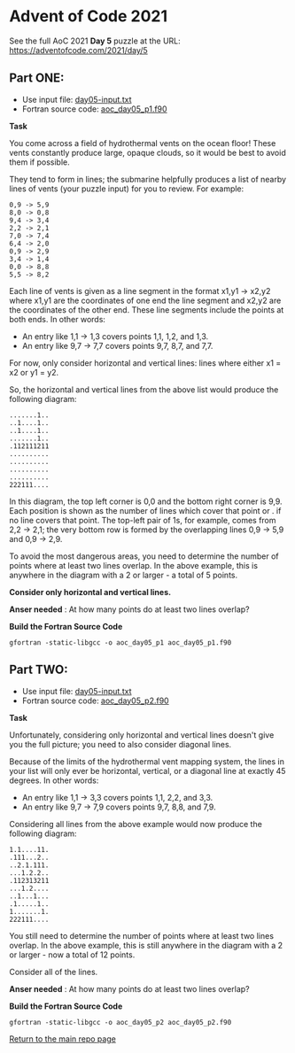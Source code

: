# Advent of Code 2021

See the full AoC 2021 **Day 5** puzzle at the URL: https://adventofcode.com/2021/day/5

## Part ONE:

- Use input file: [day05-input.txt](./day05-input.txt)
- Fortran source code: [aoc_day05_p1.f90](./aoc_day05_p1.f90)

**Task**

You come across a field of hydrothermal vents on the ocean floor! These vents constantly 
produce large, opaque clouds, so it would be best to avoid them if possible.

They tend to form in lines; the submarine helpfully produces a list of nearby 
lines of vents (your puzzle input) for you to review. For example:

```
0,9 -> 5,9
8,0 -> 0,8
9,4 -> 3,4
2,2 -> 2,1
7,0 -> 7,4
6,4 -> 2,0
0,9 -> 2,9
3,4 -> 1,4
0,0 -> 8,8
5,5 -> 8,2
```

Each line of vents is given as a line segment in the format x1,y1 -> x2,y2 where x1,y1 are the 
coordinates of one end the line segment and x2,y2 are the coordinates of the other end. These 
line segments include the points at both ends. In other words:

- An entry like 1,1 -> 1,3 covers points 1,1, 1,2, and 1,3.
- An entry like 9,7 -> 7,7 covers points 9,7, 8,7, and 7,7.

For now, only consider horizontal and vertical lines: lines where either x1 = x2 or y1 = y2.

So, the horizontal and vertical lines from the above list would produce the following diagram:
```
.......1..
..1....1..
..1....1..
.......1..
.112111211
..........
..........
..........
..........
222111....
```
In this diagram, the top left corner is 0,0 and the bottom right corner is 9,9. Each position 
is shown as the number of lines which cover that point or . if no line covers that point. The 
top-left pair of 1s, for example, comes from 2,2 -> 2,1; the very bottom row is formed by 
the overlapping lines 0,9 -> 5,9 and 0,9 -> 2,9.

To avoid the most dangerous areas, you need to determine the number of points where at 
least two lines overlap. In the above example, this is anywhere in the diagram with a 2 or 
larger - a total of 5 points.

**Consider only horizontal and vertical lines.**

**Anser needed** : At how many points do at least two lines overlap?

**Build the Fortran Source Code**
```console
gfortran -static-libgcc -o aoc_day05_p1 aoc_day05_p1.f90
```

## Part TWO:

- Use input file: [day05-input.txt](./day05-input.txt)
- Fortran source code: [aoc_day05_p2.f90](./aoc_day05_p2.f90)

**Task**

Unfortunately, considering only horizontal and vertical lines doesn't give you the full picture; 
you need to also consider diagonal lines.

Because of the limits of the hydrothermal vent mapping system, the lines in your list will only 
ever be horizontal, vertical, or a diagonal line at exactly 45 degrees. In other words:

- An entry like 1,1 -> 3,3 covers points 1,1, 2,2, and 3,3.
- An entry like 9,7 -> 7,9 covers points 9,7, 8,8, and 7,9.

Considering all lines from the above example would now produce the following diagram:
```
1.1....11.
.111...2..
..2.1.111.
...1.2.2..
.112313211
...1.2....
..1...1...
.1.....1..
1.......1.
222111....
```
You still need to determine the number of points where at least two lines overlap. In the 
above example, this is still anywhere in the diagram with a 2 or larger - now a total of 12 points.

Consider all of the lines. 

**Anser needed** : At how many points do at least two lines overlap?

**Build the Fortran Source Code**
```console
gfortran -static-libgcc -o aoc_day05_p2 aoc_day05_p2.f90
```

[Return to the main repo page](../README.md)